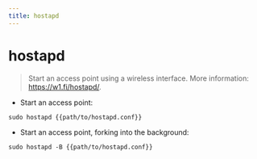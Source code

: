 ```yaml
---
title: hostapd
---
```

# hostapd

> Start an access point using a wireless interface.
> More information: <https://w1.fi/hostapd/>.

- Start an access point:

`sudo hostapd {{path/to/hostapd.conf}}`

- Start an access point, forking into the background:

`sudo hostapd -B {{path/to/hostapd.conf}}`
